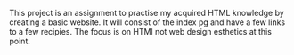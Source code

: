 This project is an assignment to practise my acquired HTML knowledge by creating a basic website. It will consist of the index pg and have a few links to a few recipies. The focus is on HTMl not web design esthetics at this point.